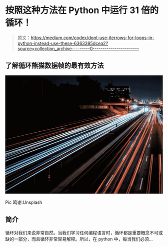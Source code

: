 # 按照这种方法在 Python 中运行 31 倍的循环！

> 原文：<https://medium.com/codex/dont-use-iterrows-for-loops-in-python-instead-use-these-6363395dcea2?source=collection_archive---------0----------------------->

## 了解循环熊猫数据帧的最有效方法

![](img/352745c038d29157720bff2457b8f407.png)

Pic 鸣谢:Unsplash

## **简介**

循环对我们来说非常自然。当我们学习任何编程语言时，循环都是重要概念不可或缺的一部分，而且循环非常容易解释。所以，在 python 中，每当我们必须…